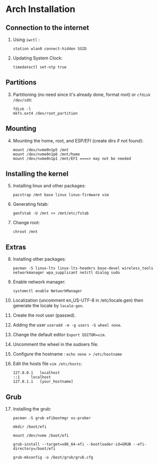 # Arch Installation

## Connection to the internet

1. Using ```iwctl``` :
  
       station wlan0 connect-hidden SSID 
 
2. Updating System Clock:

       timedatectl set-ntp true

## Partitions

3. Partitioning (no need since it's already done, format root) or ```cfdisk /dev/sdX```:
      
       fdisk -l 
       mkfs.ext4 /dev/root_partition 
  
  
## Mounting

4. Mounting the home, root, and ESP/EFI (create dirs if not found):
      
       mount /dev/nvme0n1p5 /mnt
       mount /dev/nvme0n1p6 /mnt/home
       mount /dev/nvme0n1p1 /mnt/EFI ====> may not be needed
 
## Installing the kernel

5. Installing linux and other packages:

       pacstrap /mnt base linux linux-firmware vim 
         
6. Generating fstab:
     
       genfstab -U /mnt >> /mnt/etc/fstab
       
7. Change root:

       chroot /mnt

## Extras

8. Installing other packages:

       pacman -S linux-lts linux-lts-headers base-devel wireless_tools networkmanager wpa_supplicant netctl dialog sudo
       
9. Enable network manager:
       
       systemctl enable NetworkManager
      
10. Localization (uncomment en_US-UTF-8 in /etc/locale.gen) then generate the locale by ```locale-gen```.
11. Create the root user (passwd).
12. Adding the user ```useradd -m -g users -G wheel none```.
13. Change the default editor ```Export EDITOR=vim```.
14. Uncomment the wheel in the sudoers file.
15. Configure the hostname : ```echo none > /etc/hostname```
16. Edit the hosts file ```vim /etc/hosts```:

        127.0.0.1	localhost
        ::1		localhost
        127.0.1.1	[your_hostname]

## Grub 

17. Installing the grub:
    
        pacman -S grub efibootmgr os-prober
        
        mkdir /boot/efi
    
        mount /dev/nvme /boot/efi
    
        grub-install --target=x86_64-efi --bootloader-id=GRUB --efi-directory=/boot/efi
   
        grub-mkconfig -o /boot/grub/grub.cfg
